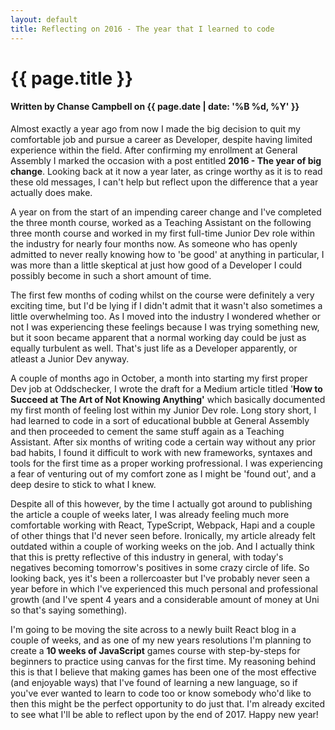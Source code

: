 ```yaml
---
layout: default
title: Reflecting on 2016 - The year that I learned to code
---
```


<h1 class="header-name">{{ page.title }}</h1>
<h4 class="header-name">Written by Chanse Campbell on {{ page.date | date: '%B %d, %Y' }}</h4>

<p>Almost exactly a year ago from now I made the big decision to quit my comfortable job and pursue a career as Developer, despite having limited experience within the field. After confirming my enrollment at General Assembly I marked the occasion with a post entitled <strong>2016 - The year of big change</strong>. Looking back at it now a year later, as cringe worthy as it is to read these old messages, I can't help but reflect upon the difference that a year actually does make.</p>

<p>A year on from the start of an impending career change and I've completed the three month course, worked as a Teaching Assistant on the following three month course and worked in my first full-time Junior Dev role within the industry for nearly four months now. As someone who has openly admitted to never really knowing how to 'be good' at anything in particular, I was more than a little skeptical at just how good of a Developer I could possibly become in such a short amount of time.</p>

<!--<p>Looking back at everything that's unfolded over the past year now, it's not that I'm now a master coder 12 months on from quitting my job. The differences seem to lie in the little things that actually have a big impact on my working day. For example, gone are the days where I have to worry about the data types I'm working with. It's now fairly simple to look at a problem, dissect it and identify the datatypes and methods I'm going to need. Do I need an array or object? No problem. Which methods shall I use? Let me just look up the syntax. It's almost now like I've seen the answer book, taken the test dozens of times and so the solution is now not hard to find. Sometimes I even manage to remember it myself without any help.</p>-->

<p>The first few months of coding whilst on the course were definitely a very exciting time, but I'd be lying if I didn't admit that it wasn't also sometimes a little overwhelming too. As I moved into the industry I wondered whether or not I was experiencing these feelings because I was trying something new, but it soon became apparent that a normal working day could be just as equally turbulent as well. That's just life as a Developer apparently, or atleast a Junior Dev anyway.</p>

<p>A couple of months ago in October, a month into starting my first proper Dev job at Oddschecker, I wrote the draft for a Medium article titled '<strong>How to Succeed at The Art of Not Knowing Anything'</strong> which basically documented my first month of feeling lost within my Junior Dev role. Long story short, I had learned to code in a sort of educational bubble at General Assembly and then proceeded to cement the same stuff again as a Teaching Assistant. After six months of writing code a certain way without any prior bad habits, I found it difficult to work with new frameworks, syntaxes and tools for the first time as a proper working profressional. I was experiencing a fear of venturing out of my comfort zone as I might be 'found out', and a deep desire to stick to what I knew.</p>

<p>Despite all of this however, by the time I actually got around to publishing the article a couple of weeks later, I was already feeling much more comfortable working with React, TypeScript, Webpack, Hapi and a couple of other things that I'd never seen before. Ironically, my article already felt outdated within a couple of working weeks on the job. And I actually think that this is pretty reflective of this industry in general, with today's negatives becoming tomorrow's positives in some crazy circle of life. So looking back, yes it's been a rollercoaster but I've probably never seen a year before in which I've experienced this much personal and professional growth (and I've spent 4 years and a considerable amount of money at Uni so that's saying something).</p>

<p>I'm going to be moving the site across to a newly built React blog in a couple of weeks, and as one of my new years resolutions I'm planning to create a <strong>10 weeks of JavaScript</strong> games course with step-by-steps for beginners to practice using canvas for the first time. My reasoning behind this is that I believe that making games has been one of the most effective (and enjoyable ways) that I've found of learning a new language, so if you've ever wanted to learn to code too or know somebody who'd like to then this might be the perfect opportunity to do just that. I'm already excited to see what I'll be able to reflect upon by the end of 2017. Happy new year!